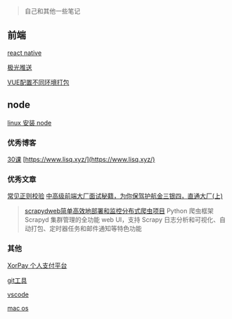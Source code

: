 > 自己和其他一些笔记
## 前端
[react native](FE/react-native/index.md)

[极光推送](FE/react-native/react-native极光推送.md)

[VUE配置不同环境打包](FE/vue/vue.md)

## node
[linux 安装 node](linux/ubuntunode安装.md)

### 优秀博客
[30课](http://30ke.cn/doc/)
[https://www.lisq.xyz/](https://www.lisq.xyz/)

### 优秀文章
[常见正则校验](http://30ke.cn/doc/js-regexp)
[中高级前端大厂面试秘籍，为你保驾护航金三银四，直通大厂(上)](https://juejin.im/post/5c64d15d6fb9a049d37f9c20)

> [scrapydweb简单高效地部署和监控分布式爬虫项目](https://github.com/my8100/files/blob/master/scrapydweb/README_CN.md) 
> Python 爬虫框架 Scrapyd 集群管理的全功能 web UI，支持 Scrapy 日志分析和可视化、自动打包、定时器任务和邮件通知等特色功能

### 其他
[XorPay 个人支付平台](https://xorpay.com/)

[git工具](tools/git.md)

[vscode](tools/vscode.md)

[mac os](tools/vscode.md)